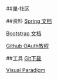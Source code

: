 ##巢·社区

##资料
[Spring 文档](http://spring.io/guides)

[Bootstrap 文档](https://v3.bootcss.com/components/)

[Github OAuth教程](https://developer.github.com/apps/building-oauth-apps/)

##工具
[Git下载](http://git-scm.com/download)

[Visual Paradigm](https://www.visual-paradigm.com/cn/)
